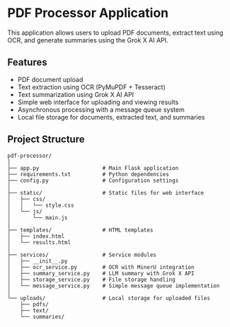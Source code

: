 # PDF Processor Application

This application allows users to upload PDF documents, extract text using OCR, and generate summaries using the Grok X AI API.

## Features

- PDF document upload
- Text extraction using OCR (PyMuPDF + Tesseract)
- Text summarization using Grok X AI API
- Simple web interface for uploading and viewing results
- Asynchronous processing with a message queue system
- Local file storage for documents, extracted text, and summaries

## Project Structure

```plaintext
pdf-processor/
│
├── app.py                    # Main Flask application
├── requirements.txt          # Python dependencies
├── config.py                 # Configuration settings
│
├── static/                   # Static files for web interface
│   ├── css/
│   │   └── style.css
│   └── js/
│       └── main.js
│
├── templates/                # HTML templates
│   ├── index.html
│   └── results.html
│
├── services/                 # Service modules
│   ├── __init__.py
│   ├── ocr_service.py        # OCR with MinerU integration
│   ├── summary_service.py    # LLM summary with Grok X API
│   ├── storage_service.py    # File storage handling
│   └── message_service.py    # Simple message queue implementation
│
└── uploads/                  # Local storage for uploaded files
    ├── pdfs/
    ├── text/
    └── summaries/
```
